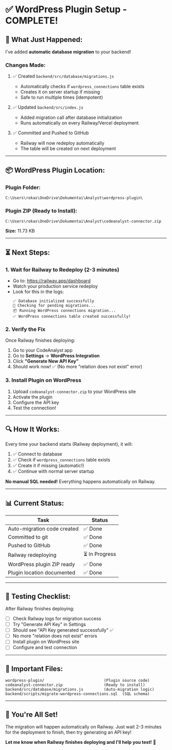 # ✅ WordPress Plugin Setup - COMPLETE!

## 🎉 **What Just Happened:**

I've added **automatic database migration** to your backend! 

### **Changes Made:**

1. ✅ Created `backend/src/database/migrations.js`
   - Automatically checks if `wordpress_connections` table exists
   - Creates it on server startup if missing
   - Safe to run multiple times (idempotent)

2. ✅ Updated `backend/src/index.js`
   - Added migration call after database initialization
   - Runs automatically on every Railway/Vercel deployment

3. ✅ Committed and Pushed to GitHub
   - Railway will now redeploy automatically
   - The table will be created on next deployment

---

## 📦 **WordPress Plugin Location:**

### **Plugin Folder:**
```
C:\Users\rokas\OneDrive\Dokumentai\Analyst\wordpress-plugin\
```

### **Plugin ZIP (Ready to Install):**
```
C:\Users\rokas\OneDrive\Dokumentai\Analyst\codeanalyst-connector.zip
```

**Size:** 11.73 KB

---

## ⏳ **Next Steps:**

### **1. Wait for Railway to Redeploy** (2-3 minutes)
- Go to: https://railway.app/dashboard
- Watch your production service redeploy
- Look for this in the logs:
  ```
  ✅ Database initialized successfully
  🔄 Checking for pending migrations...
  📦 Running WordPress connections migration...
  ✅ WordPress connections table created successfully!
  ```

### **2. Verify the Fix**
Once Railway finishes deploying:
1. Go to your CodeAnalyst app
2. Go to **Settings** → **WordPress Integration**
3. Click **"Generate New API Key"**
4. Should work now! ✅ (No more "relation does not exist" error)

### **3. Install Plugin on WordPress**
1. Upload `codeanalyst-connector.zip` to your WordPress site
2. Activate the plugin
3. Configure the API key
4. Test the connection!

---

## 🔍 **How It Works:**

Every time your backend starts (Railway deployment), it will:

1. ✅ Connect to database
2. ✅ Check if `wordpress_connections` table exists
3. ✅ Create it if missing (automatic!)
4. ✅ Continue with normal server startup

**No manual SQL needed!** Everything happens automatically on Railway.

---

## 📊 **Current Status:**

| Task | Status |
|------|--------|
| Auto-migration code created | ✅ Done |
| Committed to git | ✅ Done |
| Pushed to GitHub | ✅ Done |
| Railway redeploying | ⏳ In Progress |
| WordPress plugin ZIP ready | ✅ Done |
| Plugin location documented | ✅ Done |

---

## 🧪 **Testing Checklist:**

After Railway finishes deploying:

- [ ] Check Railway logs for migration success
- [ ] Try "Generate API Key" in Settings
- [ ] Should see "API Key generated successfully" ✅
- [ ] No more "relation does not exist" errors
- [ ] Install plugin on WordPress site
- [ ] Configure and test connection

---

## 📁 **Important Files:**

```
wordpress-plugin/                          (Plugin source code)
codeanalyst-connector.zip                  (Ready to install)
backend/src/database/migrations.js         (Auto-migration logic)
backend/scripts/migrate-wordpress-connections.sql  (SQL schema)
```

---

## 🚀 **You're All Set!**

The migration will happen automatically on Railway. Just wait 2-3 minutes for the deployment to finish, then try generating an API key!

**Let me know when Railway finishes deploying and I'll help you test!** 🎉


